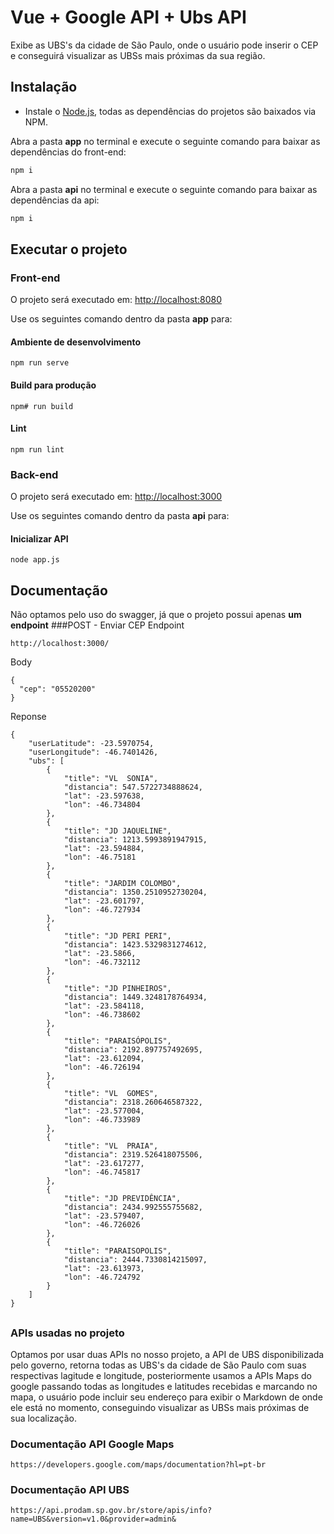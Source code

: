 # Vue + Google API + Ubs API

Exibe as UBS's da cidade de São Paulo, onde o usuário pode inserir o CEP e conseguirá visualizar as UBSs mais próximas da sua região.

## Instalação
 * Instale o [Node.js](https://nodejs.org/en/), todas as dependências do projetos são baixados via NPM.


Abra a pasta **app** no terminal e execute o seguinte comando para baixar as dependências do front-end:
```bash
npm i 
```

Abra a pasta **api** no terminal e execute o seguinte comando para baixar as dependências da api:
```bash
npm i 
```

## Executar o projeto

### Front-end
O projeto será executado em:
[http://localhost:8080](http://localhost:8080)

Use os seguintes comando dentro da pasta **app** para:

#### Ambiente de desenvolvimento
```
npm run serve
```

#### Build para produção
```
npm# run build
```

#### Lint 
```
npm run lint
```

### Back-end
O projeto será executado em:
[http://localhost:3000](http://localhost:3000)

Use os seguintes comando dentro da pasta **api** para:
#### Inicializar API
```
node app.js
```
## Documentação
Não optamos pelo uso do swagger, já que o projeto possui apenas **um endpoint**
###POST - Enviar CEP
Endpoint
```
http://localhost:3000/
```
Body
```
{
  "cep": "05520200"
}
```

Reponse
```
{
    "userLatitude": -23.5970754,
    "userLongitude": -46.7401426,
    "ubs": [
        {
            "title": "VL  SONIA",
            "distancia": 547.5722734888624,
            "lat": -23.597638,
            "lon": -46.734804
        },
        {
            "title": "JD JAQUELINE",
            "distancia": 1213.5993891947915,
            "lat": -23.594884,
            "lon": -46.75181
        },
        {
            "title": "JARDIM COLOMBO",
            "distancia": 1350.2510952730204,
            "lat": -23.601797,
            "lon": -46.727934
        },
        {
            "title": "JD PERI PERI",
            "distancia": 1423.5329831274612,
            "lat": -23.5866,
            "lon": -46.732112
        },
        {
            "title": "JD PINHEIROS",
            "distancia": 1449.3248178764934,
            "lat": -23.584118,
            "lon": -46.738602
        },
        {
            "title": "PARAISÓPOLIS",
            "distancia": 2192.897757492695,
            "lat": -23.612094,
            "lon": -46.726194
        },
        {
            "title": "VL  GOMES",
            "distancia": 2318.260646587322,
            "lat": -23.577004,
            "lon": -46.733989
        },
        {
            "title": "VL  PRAIA",
            "distancia": 2319.526418075506,
            "lat": -23.617277,
            "lon": -46.745817
        },
        {
            "title": "JD PREVIDÊNCIA",
            "distancia": 2434.992555755682,
            "lat": -23.579407,
            "lon": -46.726026
        },
        {
            "title": "PARAISOPOLIS",
            "distancia": 2444.7330814215097,
            "lat": -23.613973,
            "lon": -46.724792
        }
    ]
}
```


##
### APIs usadas no projeto
Optamos por usar duas APIs no nosso projeto, a API de UBS disponibilizada pelo governo, retorna todas as UBS's da cidade de São Paulo com suas respectivas lagitude e longitude, posteriormente usamos a APIs Maps do google passando todas as longitudes e latitudes recebidas e marcando no mapa, o usuário pode incluir seu endereço para exibir o Markdown de onde ele está no momento, conseguindo visualizar as UBSs mais próximas de sua localização.

### Documentação API Google Maps
```
https://developers.google.com/maps/documentation?hl=pt-br
```

### Documentação API UBS
```
https://api.prodam.sp.gov.br/store/apis/info?name=UBS&version=v1.0&provider=admin&
```
